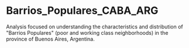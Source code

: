 # Barrios_Populares_CABA_ARG
Analysis focused on understanding the characteristics and distribution of "Barrios Populares" (poor and working class neighborhoods) in the province of Buenos Aires, Argentina.
